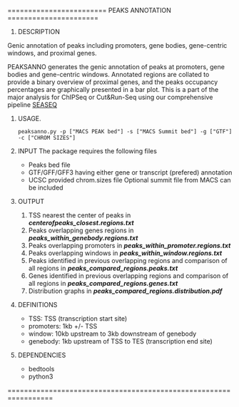 ========================  PEAKS ANNOTATION  ======================

1) DESCRIPTION

Genic annotation of peaks including promoters, gene bodies, gene-centric windows, and proximal genes.

PEAKSANNO generates the genic annotation of peaks at promoters, gene bodies and gene-centric windows.
Annotated regions are collated to provide a binary overview of proximal genes, and the peaks occupancy 
percentages are graphically presented in a bar plot.
This is a part of the major analysis for ChIPSeq or Cut&Run-Seq using our comprehensive pipeline [SEASEQ](https://github.com/stjude/seaseq/)


1) USAGE.
	```
	peaksanno.py -p ["MACS PEAK bed"] -s ["MACS Summit bed"] -g ["GTF"] -c ["CHROM SIZES"]
	```
1) INPUT
The package requires the following files
	- Peaks bed file
	- GTF/GFF/GFF3 having either gene or transcript (prefered) annotation
	- UCSC provided chrom.sizes file
Optional summit file from MACS can be included

1) OUTPUT

	1) TSS nearest the center of peaks in __*centerofpeaks_closest.regions.txt*__
	1) Peaks overlapping genes regions in __*peaks_within_genebody.regions.txt*__
	1) Peaks overlapping promoters in __*peaks_within_promoter.regions.txt*__
	1) Peaks overlapping windows in __*peaks_within_window.regions.txt*__
	1) Peaks identified in previous overlapping regions and comparison of all regions in __*peaks_compared_regions.peaks.txt*__
	1) Genes identified in previous overlapping regions and comparison of all regions in __*peaks_compared_regions.genes.txt*__
	1) Distribution graphs in __*peaks_compared_regions.distribution.pdf*__

1) DEFINITIONS
	- TSS: TSS (transcription start site)
	- promoters: 1kb +/- TSS
	- window: 10kb upstream to 3kb downstream of genebody
	- genebody: 1kb upstream of TSS to TES (transcription end site)

1) DEPENDENCIES
	* bedtools
	* python3

=================================================================
